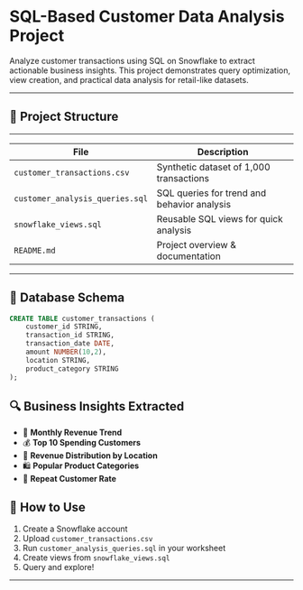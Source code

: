 
# SQL-Based Customer Data Analysis Project

Analyze customer transactions using SQL on Snowflake to extract actionable business insights. This project demonstrates query optimization, view creation, and practical data analysis for retail-like datasets.

---

## 📁 Project Structure
 _________________________________________________________________________________
| File                            | Description                                   |
|---------------------------------|-----------------------------------------------|
| `customer_transactions.csv`     | Synthetic dataset of 1,000 transactions       |
| `customer_analysis_queries.sql` | SQL queries for trend and behavior analysis   |
| `snowflake_views.sql`           | Reusable SQL views for quick analysis         |
| `README.md`                     | Project overview & documentation              |
 ---------------------------------------------------------------------------------

## 🧱 Database Schema

```sql
CREATE TABLE customer_transactions (
    customer_id STRING,
    transaction_id STRING,
    transaction_date DATE,
    amount NUMBER(10,2),
    location STRING,
    product_category STRING
);
```


## 🔍 Business Insights Extracted

- 📅 **Monthly Revenue Trend**
- 💰 **Top 10 Spending Customers**
- 📍 **Revenue Distribution by Location**
- 🛍️ **Popular Product Categories**
- 🔁 **Repeat Customer Rate**


## 🧪 How to Use

1. Create a Snowflake account
2. Upload `customer_transactions.csv`
3. Run `customer_analysis_queries.sql` in your worksheet
4. Create views from `snowflake_views.sql`
5. Query and explore!

---

